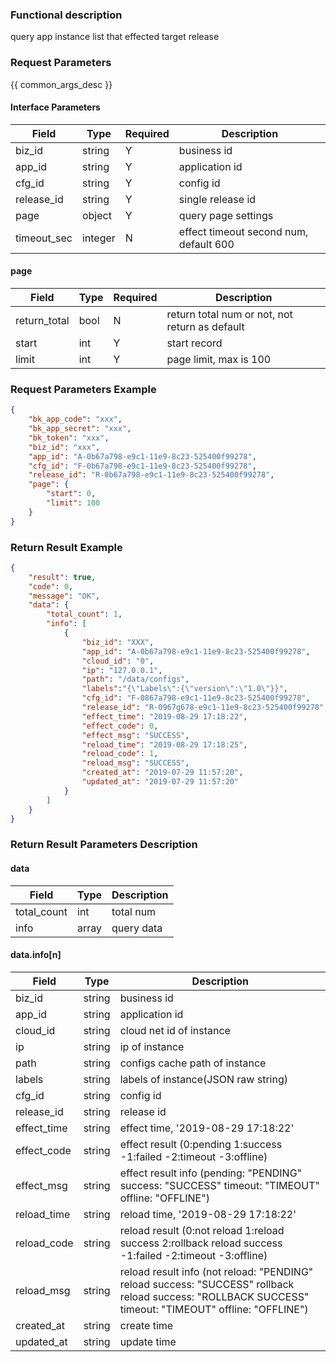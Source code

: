 ### Functional description

query app instance list that effected target release

### Request Parameters

{{ common_args_desc }}

#### Interface Parameters

| Field            | Type      | Required | Description |
|------------------|-----------|----------|-------------|
| biz_id           |  string   | Y        | business id   |
| app_id           |  string   | Y        | application id   |
| cfg_id           |  string   | Y        | config id   |
| release_id       |  string   | Y        | single release id |
| page             |  object   | Y        | query page settings |
| timeout_sec      |  integer  | N        | effect timeout second num, default 600 |

#### page

| Field        | Type   | Required | Description |
|--------------|--------|----------|-------------|
| return_total |  bool  | N        | return total num or not, not return as default |
| start        |  int   | Y        | start record |
| limit        |  int   | Y        | page limit, max is 100 |

### Request Parameters Example

```json
{
    "bk_app_code": "xxx",
    "bk_app_secret": "xxx",
    "bk_token": "xxx",
    "biz_id": "xxx",
    "app_id": "A-0b67a798-e9c1-11e9-8c23-525400f99278",
    "cfg_id": "F-0b67a798-e9c1-11e9-8c23-525400f99278",
    "release_id": "R-0b67a798-e9c1-11e9-8c23-525400f99278",
    "page": {
        "start": 0,
        "limit": 100
    }
}
```

### Return Result Example

```json
{
    "result": true,
    "code": 0,
    "message": "OK",
    "data": {
        "total_count": 1,
        "info": [
            {
                "biz_id": "XXX",
                "app_id": "A-0b67a798-e9c1-11e9-8c23-525400f99278",
                "cloud_id": "0",
                "ip": "127.0.0.1",
                "path": "/data/configs",
                "labels":"{\"Labels\":{\"version\":\"1.0\"}}",
                "cfg_id": "F-0867a798-e9c1-11e9-8c23-525400f99278",
                "release_id": "R-0967g678-e9c1-11e9-8c23-525400f99278",
                "effect_time": "2019-08-29 17:18:22",
                "effect_code": 0,
                "effect_msg": "SUCCESS",
                "reload_time": "2019-08-29 17:18:25",
                "reload_code": 1,
                "reload_msg": "SUCCESS",
                "created_at": "2019-07-29 11:57:20",
                "updated_at": "2019-07-29 11:57:20"
            }
        ]
    }
}
```

### Return Result Parameters Description

#### data

| Field       | Type      | Description |
|-------------|-----------|-------------|
| total_count | int       | total num |
| info        | array     | query data |

#### data.info[n]

| Field          | Type      | Description |
|----------------|-----------|-------------|
| biz_id         |  string   | business id  |
| app_id         |  string   | application id  |
| cloud_id       |  string   | cloud net id of instance |
| ip             |  string   | ip of instance |
| path           |  string   | configs cache path of instance |
| labels         |  string   | labels of instance(JSON raw string) |
| cfg_id         |  string   | config id |
| release_id     |  string   | release id |
| effect_time    |  string   | effect time, '2019-08-29 17:18:22' |
| effect_code    |  string   | effect result (0:pending 1:success  -1:failed  -2:timeout  -3:offline) |
| effect_msg     |  string   | effect result info (pending: "PENDING"  success: "SUCCESS"  timeout: "TIMEOUT"  offline: "OFFLINE") |
| reload_time    |  string   | reload time, '2019-08-29 17:18:22' |
| reload_code    |  string   | reload result (0:not reload  1:reload success  2:rollback reload success  -1:failed  -2:timeout  -3:offline) |
| reload_msg     |  string   | reload result info (not reload: "PENDING"  reload success: "SUCCESS"  rollback reload success: "ROLLBACK SUCCESS"  timeout: "TIMEOUT"  offline: "OFFLINE") |
| created_at     |  string   | create time |
| updated_at     |  string   | update time |
